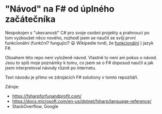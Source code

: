 ﻿# "Návod" na F# od úplného začátečníka

Nespokojen s "ukecaností" C# pro svoje osobní projekty a prahnoucí po tom vyzkoušet něco nového, 
rozhodl jsem se naučit se svůj první funkcionální (funkční? fungující? 😦 Wikipedie tvrdí, 
že [funkcionální](https://cs.wikipedia.org/wiki/Funkcion%C3%A1ln%C3%AD_programov%C3%A1n%C3%AD)
) jazyk F#.

Obsahem této repo není vyloženě návod. Vlastně to není ani pokus o návod. Jsou to spíš moje poznámky
k tomu, co jsem se o F# doposud naučil a jak jsem interpretoval návody různě po internetu.

Text návodu je přímo ve zdrojácích F# solutiony v tomto repozitáři.

Zdroje:
- https://fsharpforfunandprofit.com/
- https://docs.microsoft.com/en-us/dotnet/fsharp/language-reference/
- StackOverflow, Google
